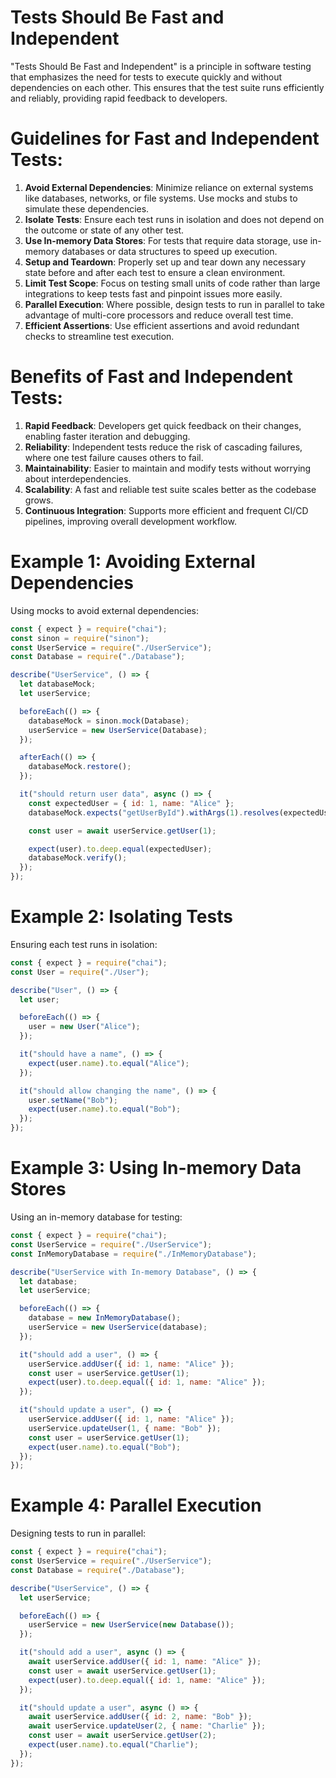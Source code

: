 # Tests Should Be Fast and Independent

"Tests Should Be Fast and Independent" is a principle in software testing that emphasizes the need for tests to execute quickly and without dependencies on each other. This ensures that the test suite runs efficiently and reliably, providing rapid feedback to developers.

# Guidelines for Fast and Independent Tests:

1. **Avoid External Dependencies**: Minimize reliance on external systems like databases, networks, or file systems. Use mocks and stubs to simulate these dependencies.
2. **Isolate Tests**: Ensure each test runs in isolation and does not depend on the outcome or state of any other test.
3. **Use In-memory Data Stores**: For tests that require data storage, use in-memory databases or data structures to speed up execution.
4. **Setup and Teardown**: Properly set up and tear down any necessary state before and after each test to ensure a clean environment.
5. **Limit Test Scope**: Focus on testing small units of code rather than large integrations to keep tests fast and pinpoint issues more easily.
6. **Parallel Execution**: Where possible, design tests to run in parallel to take advantage of multi-core processors and reduce overall test time.
7. **Efficient Assertions**: Use efficient assertions and avoid redundant checks to streamline test execution.

# Benefits of Fast and Independent Tests:

1. **Rapid Feedback**: Developers get quick feedback on their changes, enabling faster iteration and debugging.
2. **Reliability**: Independent tests reduce the risk of cascading failures, where one test failure causes others to fail.
3. **Maintainability**: Easier to maintain and modify tests without worrying about interdependencies.
4. **Scalability**: A fast and reliable test suite scales better as the codebase grows.
5. **Continuous Integration**: Supports more efficient and frequent CI/CD pipelines, improving overall development workflow.

# Example 1: Avoiding External Dependencies

Using mocks to avoid external dependencies:

```javascript
const { expect } = require("chai");
const sinon = require("sinon");
const UserService = require("./UserService");
const Database = require("./Database");

describe("UserService", () => {
  let databaseMock;
  let userService;

  beforeEach(() => {
    databaseMock = sinon.mock(Database);
    userService = new UserService(Database);
  });

  afterEach(() => {
    databaseMock.restore();
  });

  it("should return user data", async () => {
    const expectedUser = { id: 1, name: "Alice" };
    databaseMock.expects("getUserById").withArgs(1).resolves(expectedUser);

    const user = await userService.getUser(1);

    expect(user).to.deep.equal(expectedUser);
    databaseMock.verify();
  });
});
```

# Example 2: Isolating Tests

Ensuring each test runs in isolation:

```javascript
const { expect } = require("chai");
const User = require("./User");

describe("User", () => {
  let user;

  beforeEach(() => {
    user = new User("Alice");
  });

  it("should have a name", () => {
    expect(user.name).to.equal("Alice");
  });

  it("should allow changing the name", () => {
    user.setName("Bob");
    expect(user.name).to.equal("Bob");
  });
});
```

# Example 3: Using In-memory Data Stores

Using an in-memory database for testing:

```javascript
const { expect } = require("chai");
const UserService = require("./UserService");
const InMemoryDatabase = require("./InMemoryDatabase");

describe("UserService with In-memory Database", () => {
  let database;
  let userService;

  beforeEach(() => {
    database = new InMemoryDatabase();
    userService = new UserService(database);
  });

  it("should add a user", () => {
    userService.addUser({ id: 1, name: "Alice" });
    const user = userService.getUser(1);
    expect(user).to.deep.equal({ id: 1, name: "Alice" });
  });

  it("should update a user", () => {
    userService.addUser({ id: 1, name: "Alice" });
    userService.updateUser(1, { name: "Bob" });
    const user = userService.getUser(1);
    expect(user.name).to.equal("Bob");
  });
});
```

# Example 4: Parallel Execution

Designing tests to run in parallel:

```javascript
const { expect } = require("chai");
const UserService = require("./UserService");
const Database = require("./Database");

describe("UserService", () => {
  let userService;

  beforeEach(() => {
    userService = new UserService(new Database());
  });

  it("should add a user", async () => {
    await userService.addUser({ id: 1, name: "Alice" });
    const user = await userService.getUser(1);
    expect(user).to.deep.equal({ id: 1, name: "Alice" });
  });

  it("should update a user", async () => {
    await userService.addUser({ id: 2, name: "Bob" });
    await userService.updateUser(2, { name: "Charlie" });
    const user = await userService.getUser(2);
    expect(user.name).to.equal("Charlie");
  });
});
```
